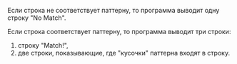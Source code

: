 Если строка не соответствует паттерну, то программа выводит
одну строку "No Match".

Если строка соответствует паттерну, то программа выводит
три строки:

1. строку "Match!",
1. две строки, показывающие, где "кусочки" паттерна входят в строку.
